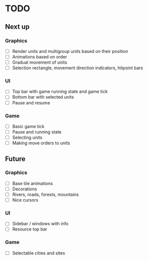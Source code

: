 # TODO

## Next up

### Graphics

- [ ] Render units and multigroup units based on their position
- [ ] Animations based on order
- [ ] Gradual movement of units
- [ ] Selection rectangle, movement direction indicators, hitpoint bars

### UI

- [ ] Top bar with game running state and game tick
- [ ] Bottom bar with selected units
- [ ] Pause and resume

### Game

- [ ] Basic game tick
- [ ] Pause and running state
- [ ] Selecting units
- [ ] Making move orders to units

## Future

### Graphics

- [ ] Base tile animations
- [ ] Decorations
- [ ] Rivers, roads, forests, mountains
- [ ] Nice cursors

### UI

- [ ] Sidebar / windows with info
- [ ] Resource top bar

### Game

- [ ] Selectable cities and sites
